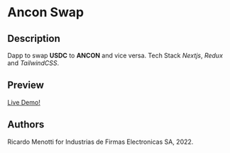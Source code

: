 # Ancon Swap

## Description

Dapp to swap **USDC** to **ANCON** and vice versa. Tech Stack _Nextjs_, _Redux_ and _TailwindCSS_.

## Preview

[Live Demo!](https://app.ancon.did.pa)



## Authors

Ricardo Menotti for Industrias de Firmas Electronicas SA, 2022.
